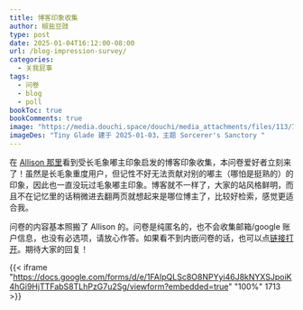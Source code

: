 ```yaml
---
title: 博客印象收集
author: 椒盐豆豉
type: post
date: 2025-01-04T16:12:00-08:00
url: /blog-impression-survey/
categories:
  - 关我屁事
tags:
  - 问卷
  - blog 
  - poll
bookToc: true
bookComments: true
image: "https://media.douchi.space/douchi/media_attachments/files/113/769/060/284/593/574/original/0532dd917a4a0c79.jpg"
imageDes: "Tiny Glade 建于 2025-01-03，主题 Sorcerer's Sanctory "
---
```


在 [Allison 那里](https://thewanderingallison.github.io/posts/blog_impression_survey/?utm_source=blog.douchi.space)看到受长毛象嘟主印象启发的博客印象收集，本问卷爱好者立刻来了！虽然是长毛象重度用户，但记性不好无法贡献对别的嘟主（哪怕是挺熟的）的印象，因此也一直没玩过毛象嘟主印象。博客就不一样了，大家的站风格鲜明，而且不在记忆里的话稍微进去翻两页就想起来是哪位博主了，比较好检索，感觉更适合我。

<!--more-->

问卷的内容基本照搬了 Allison 的。问卷是纯匿名的，也不会收集邮箱/google 账户信息，也没有必选项，请放心作答。如果看不到内嵌问卷的话，也可以点[链接打开](https://forms.gle/Auhcv7VNAkrpYvSv6)。期待大家的回复！

{{< iframe "https://docs.google.com/forms/d/e/1FAIpQLSc8O8NPYyi46J8kNYXSJpoiK4hGi9HjTTFabS8TLhPzG7u2Sg/viewform?embedded=true" "100%" 1713 >}}